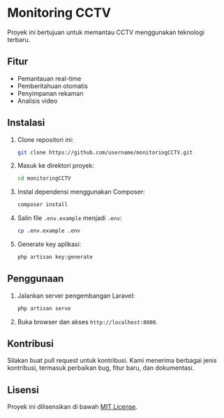 # Monitoring CCTV

Proyek ini bertujuan untuk memantau CCTV menggunakan teknologi terbaru.

## Fitur

- Pemantauan real-time
- Pemberitahuan otomatis
- Penyimpanan rekaman
- Analisis video

## Instalasi

1. Clone repositori ini:
    ```bash
    git clone https://github.com/username/monitoringCCTV.git
    ```
2. Masuk ke direktori proyek:
    ```bash
    cd monitoringCCTV
    ```
3. Instal dependensi menggunakan Composer:
    ```bash
    composer install
    ```
4. Salin file `.env.example` menjadi `.env`:
    ```bash
    cp .env.example .env
    ```
5. Generate key aplikasi:
    ```bash
    php artisan key:generate
    ```

## Penggunaan

1. Jalankan server pengembangan Laravel:
    ```bash
    php artisan serve
    ```
2. Buka browser dan akses `http://localhost:8000`.

## Kontribusi

Silakan buat pull request untuk kontribusi. Kami menerima berbagai jenis kontribusi, termasuk perbaikan bug, fitur baru, dan dokumentasi.

## Lisensi

Proyek ini dilisensikan di bawah [MIT License](LICENSE).
